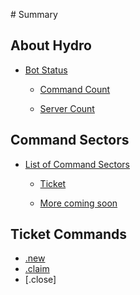 ‌# Summary

## About Hydro

* [Bot Status]()    

    * [Command Count](cmdcount.md)    

    * [Server Count](servercount.md)

## Command Sectors

* [List of Command Sectors]()    

    * [Ticket](tcmd.md) 
    
    * [More coming soon](hcmd.md)

## Ticket Commands

* [.new](new.md)
* [.claim](claim.md)
* [.close]